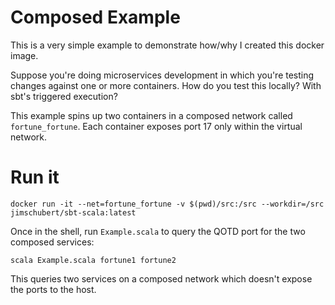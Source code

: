 # Composed Example

This is a very simple example to demonstrate how/why I created this docker image.

Suppose you're doing microservices development in which you're testing changes against one or more containers. How do you test this locally? With sbt's triggered execution?

This example spins up two containers in a composed network called `fortune_fortune`. Each container exposes port 17 only within the virtual network.

# Run it

```
docker run -it --net=fortune_fortune -v $(pwd)/src:/src --workdir=/src jimschubert/sbt-scala:latest
```

Once in the shell, run `Example.scala` to query the QOTD port for the two composed services:

```
scala Example.scala fortune1 fortune2
```

This queries two services on a composed network which doesn't expose the ports to the host.